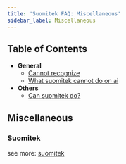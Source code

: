 ```yaml
---
title: 'Suomitek FAQ: Miscellaneous'
sidebar_label: Miscellaneous
---
```


## Table of Contents

- **General**
  - [Cannot recognize](#11-i-can-not-recognize-with-my-picture)
  - [What suomitek cannot do on ai](#a)
- **Others**
  - [Can suomitek do?](#b)

## Miscellaneous

### Suomitek

see more: [suomitek](https://github.com/suomitek/athena-ai-service)
